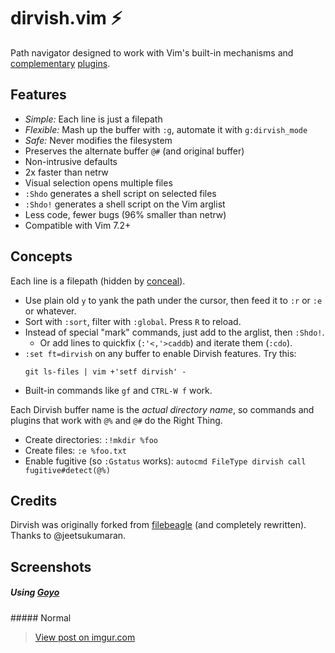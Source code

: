 dirvish.vim :zap:
=================

Path navigator designed to work with Vim's built-in mechanisms and
[complementary](https://github.com/tpope/vim-eunuch)
[plugins](https://github.com/tpope/vim-unimpaired).

Features
--------

- _Simple:_ Each line is just a filepath
- _Flexible:_ Mash up the buffer with `:g`, automate it with `g:dirvish_mode`
- _Safe:_ Never modifies the filesystem
- Preserves the alternate buffer `@#` (and original buffer)
- Non-intrusive defaults
- 2x faster than netrw
- Visual selection opens multiple files
- `:Shdo` generates a shell script on selected files
- `:Shdo!` generates a shell script on the Vim arglist
- Less code, fewer bugs (96% smaller than netrw)
- Compatible with Vim 7.2+

Concepts
--------

Each line is a filepath (hidden by
[conceal](https://neovim.io/doc/user/syntax.html#conceal)).

- Use plain old `y` to yank the path under the cursor, then feed it to `:r` or
  `:e` or whatever.
- Sort with `:sort`, filter with `:global`. Press `R` to reload.
- Instead of special "mark" commands, just add to the arglist, then `:Shdo!`.
    - Or add lines to quickfix (`:'<,'>caddb`) and iterate them (`:cdo`).
- `:set ft=dirvish` on any buffer to enable Dirvish features. Try this:
  ```
  git ls-files | vim +'setf dirvish' -
  ```
- Built-in commands like `gf` and `CTRL-W f` work.

Each Dirvish buffer name is the _actual directory name_, so commands and
plugins that work with `@%` and `@#` do the Right Thing.

- Create directories: `:!mkdir %foo`
- Create files: `:e %foo.txt`
- Enable fugitive (so `:Gstatus` works): `autocmd FileType dirvish call fugitive#detect(@%)`

Credits
-------

Dirvish was originally forked from
[filebeagle](https://github.com/jeetsukumaran/vim-filebeagle) (and completely
rewritten). Thanks to @jeetsukumaran.

Screenshots
-------
##### Using [Goyo](https://github.com/junegunn/goyo.vim)
<blockquote class="imgur-embed-pub" lang="en" data-id="XctfyOF"><a href="//imgur.com/XctfyOF"></a></blockquote><script async src="//s.imgur.com/min/embed.js" charset="utf-8"></script>
##### Normal
<blockquote class="imgur-embed-pub" lang="en" data-id="VD9sVLK"><a href="//imgur.com/VD9sVLK">View post on imgur.com</a></blockquote><script async src="//s.imgur.com/min/embed.js" charset="utf-8"></script>
